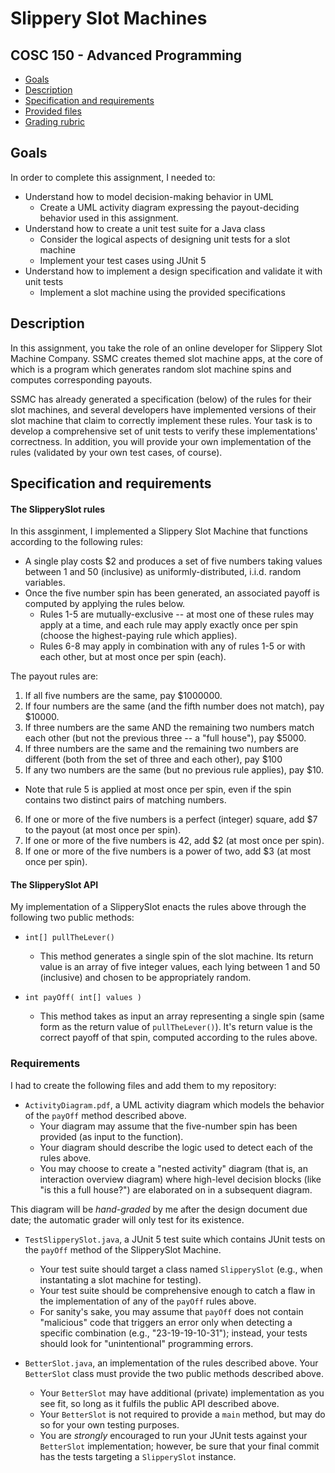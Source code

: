 # Slippery Slot Machines
## COSC 150 - Advanced Programming

- [Goals](#goals)
- [Description](#description)
- [Specification and requirements](#specification-and-requirements)
- [Provided files](#provided-files)
- [Grading rubric](#grading-rubric)

## Goals

In order to complete this assignment, I needed to:
- Understand how to model decision-making behavior in UML
  - Create a UML activity diagram expressing the payout-deciding behavior used in this assignment.
- Understand how to create a unit test suite for a Java class
  - Consider the logical aspects of designing unit tests for a slot machine
  - Implement your test cases using JUnit 5
- Understand how to implement a design specification and validate it with unit tests
  - Implement a slot machine using the provided specifications

## Description

In this assignment, you take the role of an online developer for Slippery Slot Machine Company. SSMC creates themed slot machine apps, at the core of which is a program which generates random slot machine spins and computes corresponding payouts.

SSMC has already generated a specification (below) of the rules for their slot machines, and several developers have implemented versions of their slot machine that claim to correctly implement these rules. Your task is to develop a comprehensive set of unit tests to verify these implementations' correctness. In addition, you will provide your own implementation of the rules (validated by your own test cases, of course).

## Specification and requirements

#### The SlipperySlot rules

In this assginment, I implemented a Slippery Slot Machine that functions according to the following rules: 
- A single play costs $2 and produces a set of five numbers taking values between 1 and 50 (inclusive) as uniformly-distributed, i.i.d. random variables.
- Once the five number spin has been generated, an associated payoff is computed by applying the rules below.
  - Rules 1-5 are mutually-exclusive -- at most one of these rules may apply at a time, and each rule may apply exactly once per spin (choose the highest-paying rule which applies).
  - Rules 6-8 may apply in combination with any of rules 1-5 or with each other, but at most once per spin (each).
  
The payout rules are:
1. If all five numbers are the same, pay $1000000.
2. If four numbers are the same (and the fifth number does not match), pay $10000.
3. If three numbers are the same AND the remaining two numbers match each other (but not the previous three -- a "full house"), pay $5000.
4. If three numbers are the same and the remaining two numbers are different (both from the set of three and each other), pay $100
5. If any two numbers are the same (but no previous rule applies), pay $10.
  - Note that rule 5 is applied at most once per spin, even if the spin contains two distinct pairs of matching numbers.
6. If one or more of the five numbers is a perfect (integer) square, add $7 to the payout (at most once per spin).
7. If one or more of the five numbers is 42, add $2 (at most once per spin).
8. If one or more of the five numbers is a power of two, add $3 (at most once per spin).

#### The SlipperySlot API

My implementation of a SlipperySlot enacts the rules above through the following two public methods:
- `int[] pullTheLever()`
  - This method generates a single spin of the slot machine. Its return value is an array of five integer values, each lying between 1 and 50 (inclusive) and chosen to be appropriately random.

- `int payOff( int[] values )`
  - This method takes as input an array representing a single spin (same form as the return value of `pullTheLever()`). It's return value is the correct payoff of that spin, computed according to the rules above.

### Requirements

I had to create the following files and add them to my repository:
- `ActivityDiagram.pdf`, a UML activity diagram which models the behavior of the `payOff` method described above.
  - Your diagram may assume that the five-number spin has been provided (as input to the function).
  - Your diagram should describe the logic used to detect each of the rules above.
  - You may choose to create a "nested activity" diagram (that is, an interaction overview diagram) where high-level decision blocks (like "is this a full house?") are elaborated on in a subsequent diagram.
  
This diagram will be *hand-graded* by me after the design document due date; the automatic grader will only test for its existence.

- `TestSlipperySlot.java`, a JUnit 5 test suite which contains JUnit tests on the `payOff` method of the SlipperySlot Machine.
  - Your test suite should target a class named `SlipperySlot` (e.g., when instantating a slot machine for testing).
  - Your test suite should be comprehensive enough to catch a flaw in the implementation of any of the `payOff` rules above.
  - For sanity's sake, you may assume that `payOff` does not contain "malicious" code that triggers an error only when detecting a specific combination (e.g., "23-19-19-10-31"); instead, your tests should look for "unintentional" programming errors.

- `BetterSlot.java`, an implementation of the rules described above. Your `BetterSlot` class must provide the two public methods described above.
  - Your `BetterSlot` may have additional (private) implementation as you see fit, so long as it fulfils the public API described above.
  - Your `BetterSlot` is not required to provide a `main` method, but may do so for your own testing purposes.
  - You are *strongly* encouraged to run your JUnit tests against your `BetterSlot` implementation; however, be sure that your final commit has the tests targeting a `SlipperySlot` instance.
     
